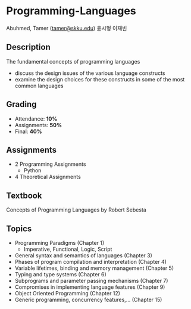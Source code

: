 # Programming-Languages
Abuhmed, Tamer (tamer@skku.edu)
윤시형
이재빈

## Description
The fundamental concepts of programming languages
- discuss the design issues of the various language constructs
- examine the design choices for these constructs in some of the most common languages

## Grading
- Attendance: **10%**
- Assignments: **50%**
- Final: **40%**

## Assignments
- 2 Programming Assignments
    - Python
- 4 Theoretical Assignments
## Textbook
Concepts of Programming Languages
by Robert Sebesta

## Topics
- Programming Paradigms (Chapter 1)
    - Imperative, Functional, Logic, Script
- General syntax and semantics of languages (Chapter 3)
- Phases of program compilation and interpretation (Chapter 4)
- Variable lifetimes, binding and memory management (Chapter 5)
- Typing and type systems (Chapter 6)
- Subprograms and parameter passing mechanisms (Chapter 7)
- Compromises in implementing language features (Chapter 9)
- Object Oriented Programming (Chapter 12)
- Generic programming, concurrency features,... (Chapter 15)